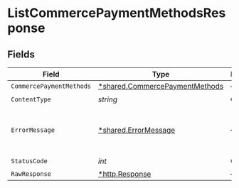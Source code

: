 # ListCommercePaymentMethodsResponse


## Fields

| Field                                                                           | Type                                                                            | Required                                                                        | Description                                                                     |
| ------------------------------------------------------------------------------- | ------------------------------------------------------------------------------- | ------------------------------------------------------------------------------- | ------------------------------------------------------------------------------- |
| `CommercePaymentMethods`                                                        | [*shared.CommercePaymentMethods](../../models/shared/commercepaymentmethods.md) | :heavy_minus_sign:                                                              | OK                                                                              |
| `ContentType`                                                                   | *string*                                                                        | :heavy_check_mark:                                                              | N/A                                                                             |
| `ErrorMessage`                                                                  | [*shared.ErrorMessage](../../models/shared/errormessage.md)                     | :heavy_minus_sign:                                                              | Your `query` parameter was not correctly formed                                 |
| `StatusCode`                                                                    | *int*                                                                           | :heavy_check_mark:                                                              | N/A                                                                             |
| `RawResponse`                                                                   | [*http.Response](https://pkg.go.dev/net/http#Response)                          | :heavy_minus_sign:                                                              | N/A                                                                             |